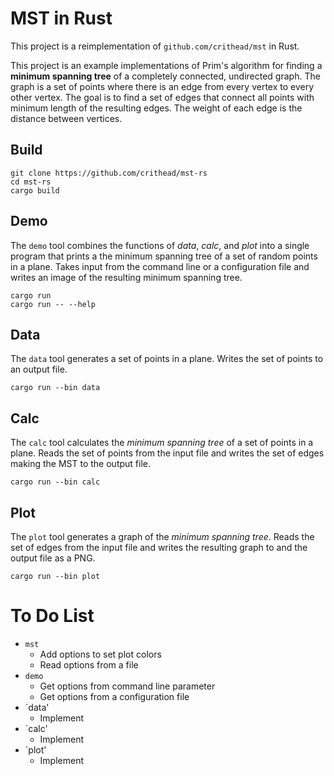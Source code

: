 # MST in Rust

This project is a reimplementation of `github.com/crithead/mst` in Rust.

This project is an example implementations of Prim's algorithm for finding
a __minimum spanning tree__ of a completely connected, undirected graph. The
graph is a set of points where there is an edge from every vertex to every
other vertex. The goal is to find a set of edges that connect all points
with minimum length of the resulting edges. The weight of each edge is the
distance between vertices.

## Build

```shell
git clone https://github.com/crithead/mst-rs
cd mst-rs
cargo build
```

## Demo

The `demo` tool combines the functions of _data_, _calc_, and _plot_ into a
single program that prints a the minimum spanning tree of a set of random points
in a plane.  Takes input from the command line or a configuration file and
writes an image of the resulting minimum spanning tree.

```shell
cargo run
cargo run -- --help
```

## Data

The `data` tool generates a set of points in a plane.
Writes the set of points to an output file.

```shell
cargo run --bin data
```

## Calc

The `calc` tool calculates the _minimum spanning tree_ of a set of points in a
plane.  Reads the set of points from the input file and writes the set of edges
making the MST to the output file.

```shell
cargo run --bin calc
```

## Plot

The `plot` tool generates a graph of the _minimum spanning tree_.
Reads the set of edges from the input file and writes the resulting graph to
and the output file as a PNG.

```shell
cargo run --bin plot
```

# To Do List

- `mst`
  - Add options to set plot colors
  - Read options from a file
- `demo`
  - Get options from command line parameter
  - Get options from a configuration file
- `data'
  - Implement
- `calc'
  - Implement
- `plot'
  - Implement

